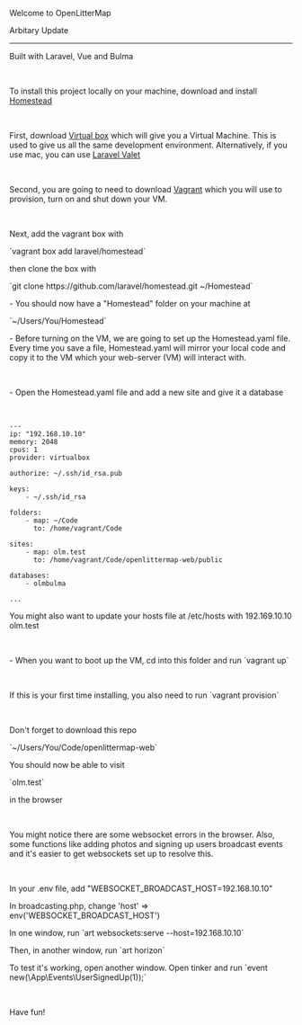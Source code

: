 <p>Welcome to OpenLitterMap</p>
<p>Arbitary Update </p>
<hr>
<p>Built with Laravel, Vue and Bulma</p>
<br>
<p>To install this project locally on your machine, download and install <a href="https://laravel.com/docs/5.8/homestead">Homestead</a></p>
<br>
<p>First, download <a href="https://www.virtualbox.org/wiki/Downloads">Virtual box</a> which will give you a Virtual Machine. This is used to give us all the same development environment. Alternatively, if you use mac, you can use <a href="https://laravel.com/docs/5.8/valet">Laravel Valet</a></p>
<br>
<p>Second, you are going to need to download <a href="https://www.vagrantup.com/downloads.html">Vagrant</a> which you will use to provision, turn on and shut down your VM.</p>
<br>
<p>Next, add the vagrant box with</p> `vagrant box add laravel/homestead`
<br>
<p>then clone the box with</p> `git clone https://github.com/laravel/homestead.git ~/Homestead`
<br>
<p>- You should now have a "Homestead" folder on your machine at </p> `~/Users/You/Homestead`
<br>
<p>- Before turning on the VM, we are going to set up the Homestead.yaml file. Every time you save a file, Homestead.yaml will mirror your local code and copy it to the VM which your web-server (VM) will interact with.</p>
<br>
<p>- Open the Homestead.yaml file and add a new site and give it a database</p>
<br>

```
---
ip: "192.168.10.10"
memory: 2048
cpus: 1
provider: virtualbox

authorize: ~/.ssh/id_rsa.pub

keys:
    - ~/.ssh/id_rsa

folders:
    - map: ~/Code
      to: /home/vagrant/Code

sites:
    - map: olm.test
      to: /home/vagrant/Code/openlittermap-web/public

databases:
    - olmbulma

...
```

<p>You might also want to update your hosts file at /etc/hosts with 192.169.10.10 olm.test</p>

<br>
<p>- When you want to boot up the VM, cd into this folder and run `vagrant up`</p>
<br>
<p>If this is your first time installing, you also need to run `vagrant provision`</p>
<br>
<p>Don't forget to download this repo </p> `~/Users/You/Code/openlittermap-web`
<p>You should now be able to visit</p> `olm.test` <p>in the browser</p>
<br>
<p>You might notice there are some websocket errors in the browser. Also, some functions like adding photos and signing up users broadcast events and it's easier to get websockets set up to resolve this.</p>
<br>
<p>In your .env file, add "WEBSOCKET_BROADCAST_HOST=192.168.10.10"</p>
<p>In broadcasting.php, change 'host' => env('WEBSOCKET_BROADCAST_HOST')</p>
<p>In one window, run `art websockets:serve --host=192.168.10.10`</p>
<p>Then, in another window, run `art horizon`</p>
<p>To test it's working, open another window. Open tinker and run `event new(\App\Events\UserSignedUp(1));`</p>
<br>
<p>Have fun!</p>
